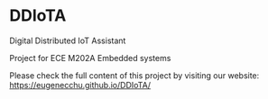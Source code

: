 # DDIoTA
Digital Distributed IoT Assistant

Project for ECE M202A Embedded systems

Please check the full content of this project by visiting our website:
https://eugenecchu.github.io/DDIoTA/
